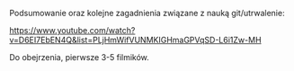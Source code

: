 Podsumowanie oraz kolejne zagadnienia związane z nauką git/utrwalenie:

https://www.youtube.com/watch?v=D6EI7EbEN4Q&list=PLjHmWifVUNMKIGHmaGPVqSD-L6i1Zw-MH

Do obejrzenia, pierwsze 3-5 filmików.
